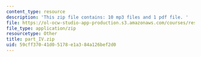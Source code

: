 ```yaml
---
content_type: resource
description: 'This zip file contains: 10 mp3 files and 1 pdf file. '
file: https://ol-ocw-studio-app-production.s3.amazonaws.com/courses/res-21g-003-learning-chinese-a-foundation-course-in-mandarin-spring-2011/59cff37041d05178e1a384a126bef2d0_part_IV.zip
file_type: application/zip
resourcetype: Other
title: part_IV.zip
uid: 59cff370-41d0-5178-e1a3-84a126bef2d0
---
```

